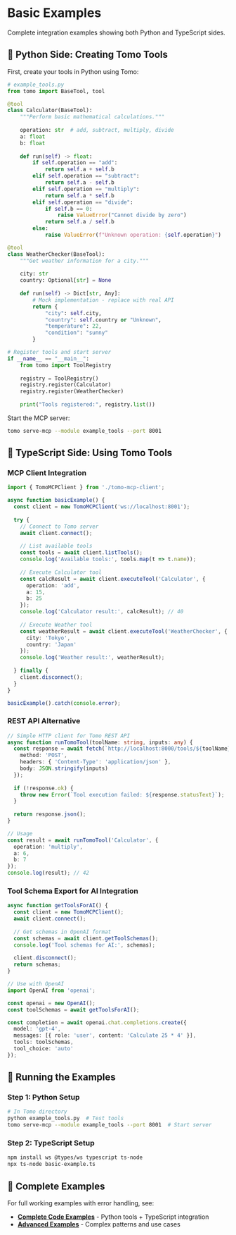 # Basic Examples

Complete integration examples showing both Python and TypeScript sides.

## 🐍 Python Side: Creating Tomo Tools

First, create your tools in Python using Tomo:

```python
# example_tools.py
from tomo import BaseTool, tool

@tool
class Calculator(BaseTool):
    """Perform basic mathematical calculations."""
    
    operation: str  # add, subtract, multiply, divide
    a: float
    b: float
    
    def run(self) -> float:
        if self.operation == "add":
            return self.a + self.b
        elif self.operation == "subtract":
            return self.a - self.b
        elif self.operation == "multiply":
            return self.a * self.b
        elif self.operation == "divide":
            if self.b == 0:
                raise ValueError("Cannot divide by zero")
            return self.a / self.b
        else:
            raise ValueError(f"Unknown operation: {self.operation}")

@tool
class WeatherChecker(BaseTool):
    """Get weather information for a city."""
    
    city: str
    country: Optional[str] = None
    
    def run(self) -> Dict[str, Any]:
        # Mock implementation - replace with real API
        return {
            "city": self.city,
            "country": self.country or "Unknown",
            "temperature": 22,
            "condition": "sunny"
        }

# Register tools and start server
if __name__ == "__main__":
    from tomo import ToolRegistry
    
    registry = ToolRegistry()
    registry.register(Calculator)
    registry.register(WeatherChecker)
    
    print("Tools registered:", registry.list())
```

Start the MCP server:
```bash
tomo serve-mcp --module example_tools --port 8001
```

## 📱 TypeScript Side: Using Tomo Tools

### MCP Client Integration
```typescript
import { TomoMCPClient } from './tomo-mcp-client';

async function basicExample() {
  const client = new TomoMCPClient('ws://localhost:8001');
  
  try {
    // Connect to Tomo server
    await client.connect();
    
    // List available tools
    const tools = await client.listTools();
    console.log('Available tools:', tools.map(t => t.name));
    
    // Execute Calculator tool
    const calcResult = await client.executeTool('Calculator', {
      operation: 'add',
      a: 15,
      b: 25
    });
    console.log('Calculator result:', calcResult); // 40
    
    // Execute Weather tool
    const weatherResult = await client.executeTool('WeatherChecker', {
      city: 'Tokyo',
      country: 'Japan'
    });
    console.log('Weather result:', weatherResult);
    
  } finally {
    client.disconnect();
  }
}

basicExample().catch(console.error);
```

### REST API Alternative
```typescript
// Simple HTTP client for Tomo REST API
async function runTomoTool(toolName: string, inputs: any) {
  const response = await fetch(`http://localhost:8000/tools/${toolName}/run`, {
    method: 'POST',
    headers: { 'Content-Type': 'application/json' },
    body: JSON.stringify(inputs)
  });
  
  if (!response.ok) {
    throw new Error(`Tool execution failed: ${response.statusText}`);
  }
  
  return response.json();
}

// Usage
const result = await runTomoTool('Calculator', { 
  operation: 'multiply', 
  a: 6, 
  b: 7 
});
console.log(result); // 42
```

### Tool Schema Export for AI Integration
```typescript
async function getToolsForAI() {
  const client = new TomoMCPClient();
  await client.connect();
  
  // Get schemas in OpenAI format
  const schemas = await client.getToolSchemas();
  console.log('Tool schemas for AI:', schemas);
  
  client.disconnect();
  return schemas;
}

// Use with OpenAI
import OpenAI from 'openai';

const openai = new OpenAI();
const toolSchemas = await getToolsForAI();

const completion = await openai.chat.completions.create({
  model: 'gpt-4',
  messages: [{ role: 'user', content: 'Calculate 25 * 4' }],
  tools: toolSchemas,
  tool_choice: 'auto'
});
```

## 🏃 Running the Examples

### Step 1: Python Setup
```bash
# In Tomo directory
python example_tools.py  # Test tools
tomo serve-mcp --module example_tools --port 8001  # Start server
```

### Step 2: TypeScript Setup
```bash
npm install ws @types/ws typescript ts-node
npx ts-node basic-example.ts
```

## 📁 Complete Examples

For full working examples with error handling, see:
- **[Complete Code Examples](./code/)** - Python tools + TypeScript integration
- **[Advanced Examples](./advanced.md)** - Complex patterns and use cases 